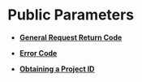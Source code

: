 # Public Parameters<a name="smn_api_60000"></a>

-   **[General Request Return Code](general-request-return-code.md)**  

-   **[Error Code](error-code.md)**  

-   **[Obtaining a Project ID](obtaining-a-project-id.md)**  


